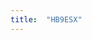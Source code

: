 ```yaml
---
title:  "HB9ESX"
---
```


<p>
    <script type="text/javascript">
        he_maptype = 'm';
        he_track = "HB9ESX-7";
        // he_width = "800";
        // he_height = "450";
        he_zoom = "12";
    </script>
    <script type="text/javascript" src="http://aprs.fi/js/embed.js"></script>
</p>
